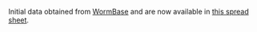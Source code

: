 Initial data obtained from [WormBase](www.wormbase.org) and are now available in [this spread sheet](https://docs.google.com/spreadsheet/ccc?key=0Avt3mQaA-HaMdEd6S0dfVnE4blhaY2ZIWDBvZFNjT0E#gid=1).
